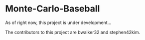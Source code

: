 # Monte-Carlo-Baseball

As of right now, this project is under development...

The contributors to this project are bwalker32 and stephen42kim.
